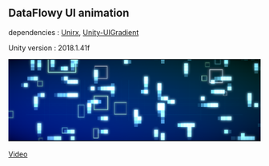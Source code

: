 ## DataFlowy UI animation


dependencies : [Unirx](https://github.com/neuecc/UniRx), [Unity-UIGradient](https://github.com/azixMcAze/Unity-UIGradient)

Unity version : 2018.1.41f

![](Capture.PNG)

[Video](https://youtu.be/bwlh2MO1zZc)